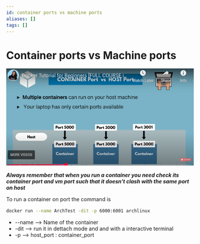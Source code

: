```yaml
---
id: container ports vs machine ports
aliases: []
tags: []
---
```


# Container ports vs Machine ports 


![](../assets/imgs/Container_Ports_Host_Ports.png)


***Always remember that when you run a container you need check its container port and vm port such that it doesn't clash with the same port on host*** 

To run a container on port the command is 

```bash
docker run --name ArchTest -dit -p 6000:6001 archlinux 
```

-  --name  --> Name of the container
-  -dit  --> run it in dettach mode and and with a interactive terminal 
-  -p  --> host_port : container_port


